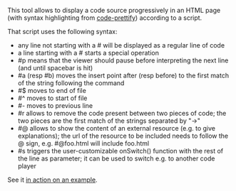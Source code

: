 This tool allows to display a code source progressively in an HTML page (with syntax highlighting from [code-prettify](http://code.google.com/p/google-code-prettify/)) according to a script.

That script uses the following syntax:
* any line not starting with a # will be displayed as a regular line of code
* a line starting with a # starts a special operation
* #p means that the viewer should pause before interpreting the next line (and until spacebar is hit)
* #a (resp #b) moves the insert point after (resp before) to the first match of the string following the command
* #$ moves to end of file
* #^ moves to start of file
* #- moves to previous line
* #r allows to remove the code present between two pieces of code; the two pieces are the first match of the strings separated by "→"
* #@ allows to show the content of an external resource (e.g. to give explanations); the url of the resource to be included needs to follow the @ sign, e.g. #@foo.html will include foo.html
* #s triggers the user-customizable onSwitch() function with the rest of the line as parameter; it can be used to switch e.g. to another code player


See it [in action on an example](http://dontcallmedom.github.com/code-talks/player.html).